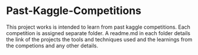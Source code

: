 # Past-Kaggle-Competitions
This project works is intended to learn from past kaggle competitions.
Each competition is assigned separate folder. 
A readme.md in each folder details the link of the projects the tools and techniques used and the learnings from the competions and any other details.
